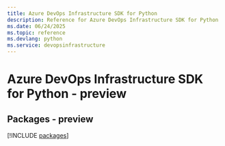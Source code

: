 ```yaml
---
title: Azure DevOps Infrastructure SDK for Python
description: Reference for Azure DevOps Infrastructure SDK for Python
ms.date: 06/24/2025
ms.topic: reference
ms.devlang: python
ms.service: devopsinfrastructure
---
```

# Azure DevOps Infrastructure SDK for Python - preview
## Packages - preview
[!INCLUDE [packages](devops-infrastructure-index.md)]